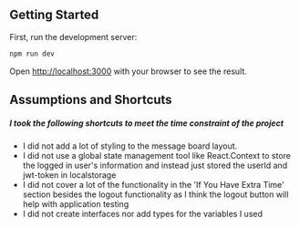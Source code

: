 ## Getting Started

First, run the development server:

```bash
npm run dev
```

Open [http://localhost:3000](http://localhost:3000) with your browser to see the result.

## Assumptions and Shortcuts

##### I took the following shortcuts to meet the time constraint of the project
* I did not add a lot of styling to the message board layout. 
* I did not use a global state management tool like React.Context to store the logged in user's information and instead just stored the userId and jwt-token in localstorage
* I did not cover a lot of the functionality in the 'If You Have Extra Time' section besides the logout functionality as I think the logout button will help with application testing
* I did not create interfaces nor add types for the variables I used